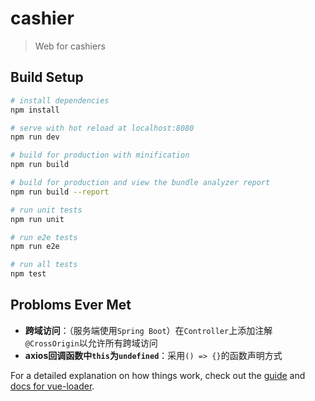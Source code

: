 # cashier

> Web for cashiers

## Build Setup

``` bash
# install dependencies
npm install

# serve with hot reload at localhost:8080
npm run dev

# build for production with minification
npm run build

# build for production and view the bundle analyzer report
npm run build --report

# run unit tests
npm run unit

# run e2e tests
npm run e2e

# run all tests
npm test
```

## Probloms Ever Met
- **跨域访问**：（服务端使用`Spring Boot`）在`Controller`上添加注解`@CrossOrigin`以允许所有跨域访问
- **axios回调函数中`this`为`undefined`**：采用`() => {}`的函数声明方式

For a detailed explanation on how things work, check out the [guide](http://vuejs-templates.github.io/webpack/) and [docs for vue-loader](http://vuejs.github.io/vue-loader).
